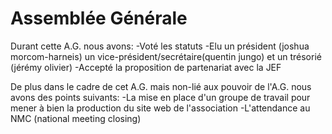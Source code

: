 # Assemblée Générale
Durant cette A.G. nous avons:
  -Voté les statuts
  -Elu un président (joshua morcom-harneis) un vice-président/secrétaire(quentin jungo) et un trésorié (jérémy olivier)
  -Accepté la proposition de partenariat avec la JEF

De plus dans le cadre de cet A.G. mais non-lié aux pouvoir de l'A.G. nous avons des points suivants:
  -La mise en place d'un groupe de travail pour mener à bien la production du site web de l'association
  -L'attendance au NMC (national meeting closing)
